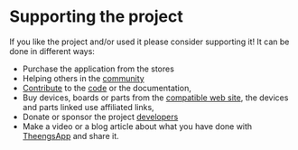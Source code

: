 # Supporting the project

If you like the project and/or used it please consider supporting it! It can be done in different ways:
* Purchase the application from the stores
* Helping others in the [community](https://github.com/theengs/app/discussions)
* [Contribute](development) to the [code](https://github.com/theengs/app) or the documentation,
* Buy devices, boards or parts from the [compatible web site](https://compatible.openmqttgateway.com), the devices and parts linked use affiliated links,
* Donate or sponsor the project [developers](https://github.com/theengs/app/graphs/contributors)
* Make a video or a blog article about what you have done with [TheengsApp](https://github.com/theengs/app) and share it.